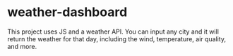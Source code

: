 # weather-dashboard

This project uses JS and a weather API. You can input any city and it will return the weather for that day, including the wind, temperature, air quality, and more.

